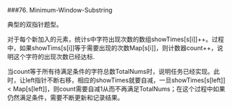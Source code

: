###76. Minimum-Window-Substring  

典型的双指针题型。

对于每个新加入的元素，统计s中字符出现次数的数组showTimes[s[i]]++。过程中，如果showTims[s[i]]等于需要出现的次数Map[s[i]]，则计数器count++，说明这个字符的出现次数已经达标.

当count等于所有待满足条件的字符总数TotalNums时，说明任务已经实现。此时，让left指针不断右移，相应的showTimes就要自减，一旦showTimes[s[left]] < Map[s[left]]，则count需要自减1从而不再满足TotalNums；在这个过程中如果仍然满足条件，需要不断更新和记录结果。
